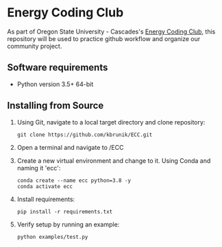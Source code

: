 # Energy Coding Club 
As part of Oregon State University - Cascades's [Energy Coding Club](mailto:energycodingclub@gmail.com), this
repository will be used to practice github workflow and organize our community project.

## Software requirements
- Python version 3.5+ 64-bit

## Installing from Source
1. Using Git, navigate to a local target directory and clone repository:
    ```
    git clone https://github.com/kbrunik/ECC.git
    ```

2. Open a terminal and navigate to /ECC

3. Create a new virtual environment and change to it. Using Conda and naming it 'ecc':
    ```
    conda create --name ecc python=3.8 -y
    conda activate ecc
    ```

4. Install requirements:
    ```
    pip install -r requirements.txt
    ```

5. Verify setup by running an example:
    ```
    python examples/test.py
    ```


